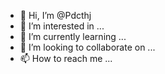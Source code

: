 - 👋 Hi, I’m @Pdcthj
- 👀 I’m interested in ...
- 🌱 I’m currently learning ...
- 💞️ I’m looking to collaborate on ...
- 📫 How to reach me ...

<!---
Pdcthj/Pdcthj is a ✨ special ✨ repository because its `README.md` (this file) appears on your GitHub profile.
You can click the Preview link to take a look at your changes.
--->
